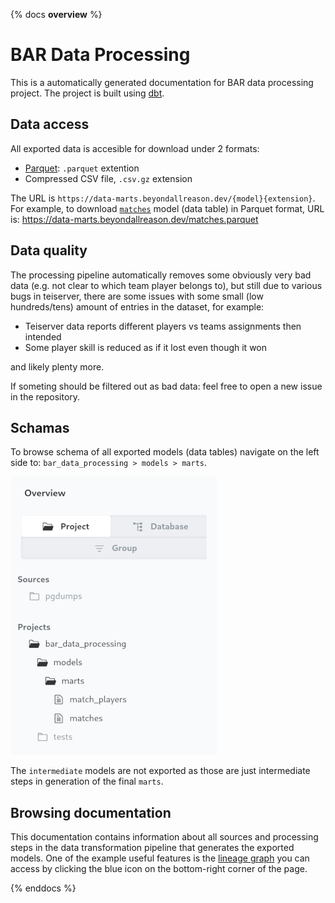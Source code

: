 {% docs __overview__ %}

# BAR Data Processing

This is a automatically generated documentation for BAR data processing project. The project is built using
[dbt](https://docs.getdbt.com/docs/introduction).

## Data access

All exported data is accesible for download under 2 formats:

- [Parquet](https://parquet.apache.org/docs/overview/): `.parquet` extention
- Compressed CSV file, `.csv.gz` extension

The URL is `https://data-marts.beyondallreason.dev/{model}{extension}`.
For example, to download [`matches`](#!/model/model.bar_data_processing.matches)
model (data table) in Parquet format, URL is:
https://data-marts.beyondallreason.dev/matches.parquet

## Data quality

The processing pipeline automatically removes some obviously very bad data (e.g.
not clear to which team player belongs to), but still due to various bugs in
teiserver, there are some issues with some small (low hundreds/tens) amount of
entries in the dataset, for example:

- Teiserver data reports different players vs teams assignments then intended
- Some player skill is reduced as if it lost even though it won

and likely plenty more.

If someting should be filtered out as bad data: feel free to open a new issue in
the repository.

## Schamas

To browse schema of all exported models (data tables) navigate on the left side
to: `bar_data_processing > models > marts`.

![navigation](assets/navigation.png)

The `intermediate` models are not exported as those are just intermediate steps
in generation of the final `marts`.

## Browsing documentation

This documentation contains information about all sources and processing steps
in the data transformation pipeline that generates the exported models. One
of the example useful features is the
[lineage graph](https://docs.getdbt.com/terms/data-lineage) you can access by
clicking the blue icon on the bottom-right corner of the page.

{% enddocs %}
